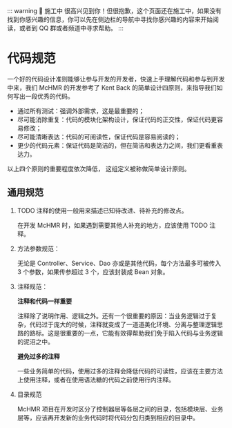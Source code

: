 ::: warning 🚧 施工中
很高兴见到你！但很抱歉，这个页面还在施工中，如果没有找到你感兴趣的信息，你可以先在侧边栏的导航中寻找你感兴趣的内容来开始阅读，或者到 QQ 群或者频道中寻求帮助。
:::

# 代码规范

一个好的代码设计准则能够让参与开发的开发者，快速上手理解代码和参与到开发中来，我们 McHMR 的开发参考了 Kent Back 的简单设计四原则，来指导我们如何写出一段优秀的代码。

- 通过所有测试：强调外部需求，这是最重要的；
- 尽可能消除重复：代码的模块化架构设计，保证代码的正交性，保证代码更容易修改；
- 尽可能清晰表达：代码的可阅读性，保证代码是容易阅读的；
- 更少的代码元素：保证代码是简洁的，但在简洁和表达力之间，我们更看重表达力。

以上四个原则的重要程度依次降低， 这组定义被称做简单设计原则。

## 通用规范

1. TODO 注释的使用一般用来描述已知待改进、待补充的修改点。

    在开发 McHMR 时，如果遇到需要其他人补充的地方，应该使用 TODO 注释。

2. 方法参数规范：

    无论是 Controller、Service、Dao 亦或是其他代码，每个方法最多可被传入 3 个参数，如果传参超过 3 个，应该封装成 Bean 对象。

3. 注释规范：

    **注释和代码一样重要**

    注释除了说明作用、逻辑之外。还有一个很重要的原因：当业务逻辑过于复杂，代码过于庞大的时候，注释就变成了一道道美化环境、分离与整理逻辑思路的路标。这是很重要的一点，它能有效得帮助我们免于陷入代码与业务逻辑的泥沼之中。

    **避免过多的注释**

    一些业务简单的代码，使用过多的注释会降低代码的可读性，应该在主要方法上使用注释，或者在使用语法糖的代码之前使用行内注释。

4. 目录规范

    McHMR 项目在开发时区分了控制器层等各层之间的目录，包括模块层、业务层等，应该再开发新的业务代码时将代码分包归类到相应的目录中。

    